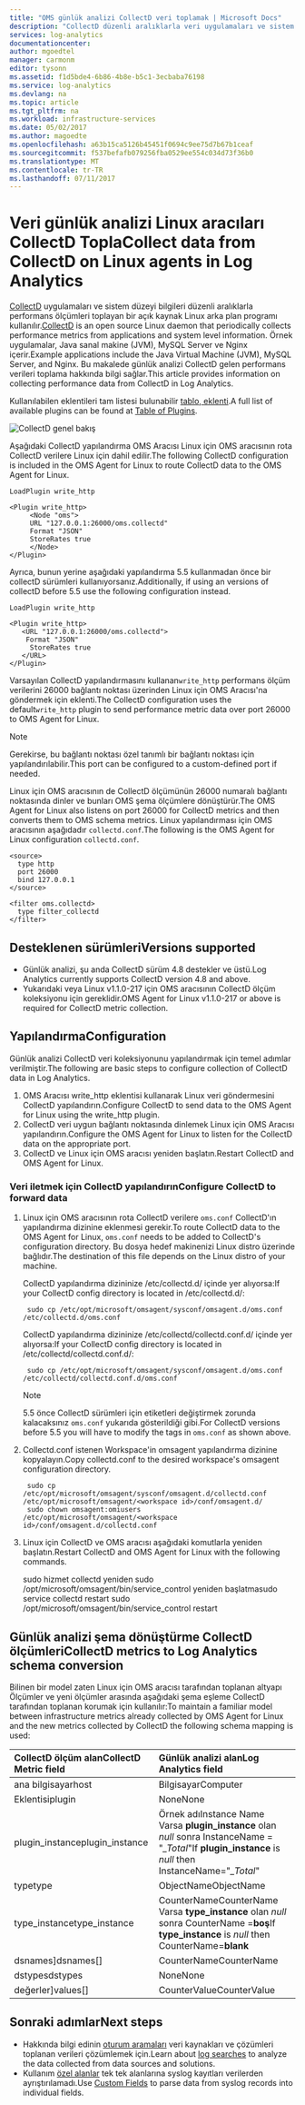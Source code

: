 ```yaml
---
title: "OMS günlük analizi CollectD veri toplamak | Microsoft Docs"
description: "CollectD düzenli aralıklarla veri uygulamaları ve sistem düzeyi bilgileri toplayan bir açık kaynak Linux arka plan programı kullanılır.  Bu makalede, günlük analizi CollectD gelen veri toplama hakkında bilgi sağlar."
services: log-analytics
documentationcenter: 
author: mgoedtel
manager: carmonm
editor: tysonn
ms.assetid: f1d5bde4-6b86-4b8e-b5c1-3ecbaba76198
ms.service: log-analytics
ms.devlang: na
ms.topic: article
ms.tgt_pltfrm: na
ms.workload: infrastructure-services
ms.date: 05/02/2017
ms.author: magoedte
ms.openlocfilehash: a63b15ca5126b45451f0694c9ee75d7b67b1ceaf
ms.sourcegitcommit: f537befafb079256fba0529ee554c034d73f36b0
ms.translationtype: MT
ms.contentlocale: tr-TR
ms.lasthandoff: 07/11/2017
---
```

# <a name="collect-data-from-collectd-on-linux-agents-in-log-analytics"></a><span data-ttu-id="e4c4e-104">Veri günlük analizi Linux aracıları CollectD Topla</span><span class="sxs-lookup"><span data-stu-id="e4c4e-104">Collect data from CollectD on Linux agents in Log Analytics</span></span>
<span data-ttu-id="e4c4e-105">[CollectD](https://collectd.org/) uygulamaları ve sistem düzeyi bilgileri düzenli aralıklarla performans ölçümleri toplayan bir açık kaynak Linux arka plan programı kullanılır.</span><span class="sxs-lookup"><span data-stu-id="e4c4e-105">[CollectD](https://collectd.org/) is an open source Linux daemon that periodically collects performance metrics from applications and system level information.</span></span> <span data-ttu-id="e4c4e-106">Örnek uygulamalar, Java sanal makine (JVM), MySQL Server ve Nginx içerir.</span><span class="sxs-lookup"><span data-stu-id="e4c4e-106">Example applications include the Java Virtual Machine (JVM), MySQL Server, and Nginx.</span></span> <span data-ttu-id="e4c4e-107">Bu makalede günlük analizi CollectD gelen performans verileri toplama hakkında bilgi sağlar.</span><span class="sxs-lookup"><span data-stu-id="e4c4e-107">This article provides information on collecting performance data from CollectD in Log Analytics.</span></span>

<span data-ttu-id="e4c4e-108">Kullanılabilen eklentileri tam listesi bulunabilir [tablo, eklenti](https://collectd.org/wiki/index.php/Table_of_Plugins).</span><span class="sxs-lookup"><span data-stu-id="e4c4e-108">A full list of available plugins can be found at [Table of Plugins](https://collectd.org/wiki/index.php/Table_of_Plugins).</span></span>

![CollectD genel bakış](media/log-analytics-data-sources-collectd/overview.png)

<span data-ttu-id="e4c4e-110">Aşağıdaki CollectD yapılandırma OMS Aracısı Linux için OMS aracısının rota CollectD verilere Linux için dahil edilir.</span><span class="sxs-lookup"><span data-stu-id="e4c4e-110">The following CollectD configuration is included in the OMS Agent for Linux to route  CollectD data to the OMS Agent for Linux.</span></span>

    LoadPlugin write_http

    <Plugin write_http>
         <Node "oms">
         URL "127.0.0.1:26000/oms.collectd"
         Format "JSON"
         StoreRates true
         </Node>
    </Plugin>

<span data-ttu-id="e4c4e-111">Ayrıca, bunun yerine aşağıdaki yapılandırma 5.5 kullanmadan önce bir collectD sürümleri kullanıyorsanız.</span><span class="sxs-lookup"><span data-stu-id="e4c4e-111">Additionally, if using an versions of collectD before 5.5 use the following configuration instead.</span></span>

    LoadPlugin write_http

    <Plugin write_http>
       <URL "127.0.0.1:26000/oms.collectd">
        Format "JSON"
         StoreRates true
       </URL>
    </Plugin>

<span data-ttu-id="e4c4e-112">Varsayılan CollectD yapılandırmasını kullanan`write_http` performans ölçüm verilerini 26000 bağlantı noktası üzerinden Linux için OMS Aracısı'na göndermek için eklenti.</span><span class="sxs-lookup"><span data-stu-id="e4c4e-112">The CollectD configuration uses the default`write_http` plugin to send performance metric data over port 26000 to OMS Agent for Linux.</span></span> 

> [!NOTE]
> <span data-ttu-id="e4c4e-113">Gerekirse, bu bağlantı noktası özel tanımlı bir bağlantı noktası için yapılandırılabilir.</span><span class="sxs-lookup"><span data-stu-id="e4c4e-113">This port can be configured to a custom-defined port if needed.</span></span>

<span data-ttu-id="e4c4e-114">Linux için OMS aracısının de CollectD ölçümünün 26000 numaralı bağlantı noktasında dinler ve bunları OMS şema ölçümlere dönüştürür.</span><span class="sxs-lookup"><span data-stu-id="e4c4e-114">The OMS Agent for Linux also listens on port 26000 for CollectD metrics and then converts them to OMS schema metrics.</span></span> <span data-ttu-id="e4c4e-115">Linux yapılandırması için OMS aracısının aşağıdadır `collectd.conf`.</span><span class="sxs-lookup"><span data-stu-id="e4c4e-115">The following is the OMS Agent for Linux configuration  `collectd.conf`.</span></span>

    <source>
      type http
      port 26000
      bind 127.0.0.1
    </source>

    <filter oms.collectd>
      type filter_collectd
    </filter>


## <a name="versions-supported"></a><span data-ttu-id="e4c4e-116">Desteklenen sürümleri</span><span class="sxs-lookup"><span data-stu-id="e4c4e-116">Versions supported</span></span>
- <span data-ttu-id="e4c4e-117">Günlük analizi, şu anda CollectD sürüm 4.8 destekler ve üstü.</span><span class="sxs-lookup"><span data-stu-id="e4c4e-117">Log Analytics currently supports CollectD version 4.8 and above.</span></span>
- <span data-ttu-id="e4c4e-118">Yukarıdaki veya Linux v1.1.0-217 için OMS aracısının CollectD ölçüm koleksiyonu için gereklidir.</span><span class="sxs-lookup"><span data-stu-id="e4c4e-118">OMS Agent for Linux v1.1.0-217 or above is required for CollectD metric collection.</span></span>


## <a name="configuration"></a><span data-ttu-id="e4c4e-119">Yapılandırma</span><span class="sxs-lookup"><span data-stu-id="e4c4e-119">Configuration</span></span>
<span data-ttu-id="e4c4e-120">Günlük analizi CollectD veri koleksiyonunu yapılandırmak için temel adımlar verilmiştir.</span><span class="sxs-lookup"><span data-stu-id="e4c4e-120">The following are basic steps to configure collection of CollectD data in Log Analytics.</span></span>

1. <span data-ttu-id="e4c4e-121">OMS Aracısı write_http eklentisi kullanarak Linux veri göndermesini CollectD yapılandırın.</span><span class="sxs-lookup"><span data-stu-id="e4c4e-121">Configure CollectD to send data to the OMS Agent for Linux using the write_http plugin.</span></span>  
2. <span data-ttu-id="e4c4e-122">CollectD veri uygun bağlantı noktasında dinlemek Linux için OMS Aracısı yapılandırın.</span><span class="sxs-lookup"><span data-stu-id="e4c4e-122">Configure the OMS Agent for Linux to listen for the CollectD data on the appropriate port.</span></span>
3. <span data-ttu-id="e4c4e-123">CollectD ve Linux için OMS aracısı yeniden başlatın.</span><span class="sxs-lookup"><span data-stu-id="e4c4e-123">Restart CollectD and OMS Agent for Linux.</span></span>

### <a name="configure-collectd-to-forward-data"></a><span data-ttu-id="e4c4e-124">Veri iletmek için CollectD yapılandırın</span><span class="sxs-lookup"><span data-stu-id="e4c4e-124">Configure CollectD to forward data</span></span> 

1. <span data-ttu-id="e4c4e-125">Linux için OMS aracısının rota CollectD verilere `oms.conf` CollectD'ın yapılandırma dizinine eklenmesi gerekir.</span><span class="sxs-lookup"><span data-stu-id="e4c4e-125">To route CollectD data to the OMS Agent for Linux, `oms.conf` needs to be added to CollectD's configuration directory.</span></span> <span data-ttu-id="e4c4e-126">Bu dosya hedef makinenizi Linux distro üzerinde bağlıdır.</span><span class="sxs-lookup"><span data-stu-id="e4c4e-126">The destination of this file depends on the Linux  distro of your machine.</span></span>

    <span data-ttu-id="e4c4e-127">CollectD yapılandırma dizininize /etc/collectd.d/ içinde yer alıyorsa:</span><span class="sxs-lookup"><span data-stu-id="e4c4e-127">If your CollectD config directory is located in /etc/collectd.d/:</span></span>

        sudo cp /etc/opt/microsoft/omsagent/sysconf/omsagent.d/oms.conf /etc/collectd.d/oms.conf

    <span data-ttu-id="e4c4e-128">CollectD yapılandırma dizininize /etc/collectd/collectd.conf.d/ içinde yer alıyorsa:</span><span class="sxs-lookup"><span data-stu-id="e4c4e-128">If your CollectD config directory is located in /etc/collectd/collectd.conf.d/:</span></span>

        sudo cp /etc/opt/microsoft/omsagent/sysconf/omsagent.d/oms.conf /etc/collectd/collectd.conf.d/oms.conf

    >[!NOTE]
    ><span data-ttu-id="e4c4e-129">5.5 önce CollectD sürümleri için etiketleri değiştirmek zorunda kalacaksınız `oms.conf` yukarıda gösterildiği gibi.</span><span class="sxs-lookup"><span data-stu-id="e4c4e-129">For CollectD versions before 5.5 you will have to modify the tags in `oms.conf` as shown above.</span></span>
    >

2. <span data-ttu-id="e4c4e-130">Collectd.conf istenen Workspace'in omsagent yapılandırma dizinine kopyalayın.</span><span class="sxs-lookup"><span data-stu-id="e4c4e-130">Copy collectd.conf to the desired workspace's omsagent configuration directory.</span></span>

        sudo cp /etc/opt/microsoft/omsagent/sysconf/omsagent.d/collectd.conf /etc/opt/microsoft/omsagent/<workspace id>/conf/omsagent.d/
        sudo chown omsagent:omiusers /etc/opt/microsoft/omsagent/<workspace id>/conf/omsagent.d/collectd.conf

3. <span data-ttu-id="e4c4e-131">Linux için CollectD ve OMS aracısı aşağıdaki komutlarla yeniden başlatın.</span><span class="sxs-lookup"><span data-stu-id="e4c4e-131">Restart CollectD and OMS Agent for Linux with the following commands.</span></span>

    <span data-ttu-id="e4c4e-132">sudo hizmet collectd yeniden sudo /opt/microsoft/omsagent/bin/service_control yeniden başlatma</span><span class="sxs-lookup"><span data-stu-id="e4c4e-132">sudo service collectd restart  sudo /opt/microsoft/omsagent/bin/service_control restart</span></span>

## <a name="collectd-metrics-to-log-analytics-schema-conversion"></a><span data-ttu-id="e4c4e-133">Günlük analizi şema dönüştürme CollectD ölçümleri</span><span class="sxs-lookup"><span data-stu-id="e4c4e-133">CollectD metrics to Log Analytics schema conversion</span></span>
<span data-ttu-id="e4c4e-134">Bilinen bir model zaten Linux için OMS aracısı tarafından toplanan altyapı Ölçümler ve yeni ölçümler arasında aşağıdaki şema eşleme CollectD tarafından toplanan korumak için kullanılır:</span><span class="sxs-lookup"><span data-stu-id="e4c4e-134">To maintain a familiar model between infrastructure metrics already collected by OMS Agent for Linux and the new metrics collected by CollectD the following schema mapping is used:</span></span>

| <span data-ttu-id="e4c4e-135">CollectD ölçüm alan</span><span class="sxs-lookup"><span data-stu-id="e4c4e-135">CollectD Metric field</span></span> | <span data-ttu-id="e4c4e-136">Günlük analizi alan</span><span class="sxs-lookup"><span data-stu-id="e4c4e-136">Log Analytics field</span></span> |
|:--|:--|
| <span data-ttu-id="e4c4e-137">ana bilgisayar</span><span class="sxs-lookup"><span data-stu-id="e4c4e-137">host</span></span> | <span data-ttu-id="e4c4e-138">Bilgisayar</span><span class="sxs-lookup"><span data-stu-id="e4c4e-138">Computer</span></span> |
| <span data-ttu-id="e4c4e-139">Eklentisi</span><span class="sxs-lookup"><span data-stu-id="e4c4e-139">plugin</span></span> | <span data-ttu-id="e4c4e-140">None</span><span class="sxs-lookup"><span data-stu-id="e4c4e-140">None</span></span> |
| <span data-ttu-id="e4c4e-141">plugin_instance</span><span class="sxs-lookup"><span data-stu-id="e4c4e-141">plugin_instance</span></span> | <span data-ttu-id="e4c4e-142">Örnek adı</span><span class="sxs-lookup"><span data-stu-id="e4c4e-142">Instance Name</span></span><br><span data-ttu-id="e4c4e-143">Varsa **plugin_instance** olan *null* sonra InstanceName = "*_Total*"</span><span class="sxs-lookup"><span data-stu-id="e4c4e-143">If **plugin_instance** is *null* then InstanceName="*_Total*"</span></span> |
| <span data-ttu-id="e4c4e-144">type</span><span class="sxs-lookup"><span data-stu-id="e4c4e-144">type</span></span> | <span data-ttu-id="e4c4e-145">ObjectName</span><span class="sxs-lookup"><span data-stu-id="e4c4e-145">ObjectName</span></span> |
| <span data-ttu-id="e4c4e-146">type_instance</span><span class="sxs-lookup"><span data-stu-id="e4c4e-146">type_instance</span></span> | <span data-ttu-id="e4c4e-147">CounterName</span><span class="sxs-lookup"><span data-stu-id="e4c4e-147">CounterName</span></span><br><span data-ttu-id="e4c4e-148">Varsa **type_instance** olan *null* sonra CounterName =**boş**</span><span class="sxs-lookup"><span data-stu-id="e4c4e-148">If **type_instance** is *null* then CounterName=**blank**</span></span> |
| <span data-ttu-id="e4c4e-149">dsnames]</span><span class="sxs-lookup"><span data-stu-id="e4c4e-149">dsnames[]</span></span> | <span data-ttu-id="e4c4e-150">CounterName</span><span class="sxs-lookup"><span data-stu-id="e4c4e-150">CounterName</span></span> |
| <span data-ttu-id="e4c4e-151">dstypes</span><span class="sxs-lookup"><span data-stu-id="e4c4e-151">dstypes</span></span> | <span data-ttu-id="e4c4e-152">None</span><span class="sxs-lookup"><span data-stu-id="e4c4e-152">None</span></span> |
| <span data-ttu-id="e4c4e-153">değerler]</span><span class="sxs-lookup"><span data-stu-id="e4c4e-153">values[]</span></span> | <span data-ttu-id="e4c4e-154">CounterValue</span><span class="sxs-lookup"><span data-stu-id="e4c4e-154">CounterValue</span></span> |

## <a name="next-steps"></a><span data-ttu-id="e4c4e-155">Sonraki adımlar</span><span class="sxs-lookup"><span data-stu-id="e4c4e-155">Next steps</span></span>
* <span data-ttu-id="e4c4e-156">Hakkında bilgi edinin [oturum aramaları](log-analytics-log-searches.md) veri kaynakları ve çözümleri toplanan verileri çözümlemek için.</span><span class="sxs-lookup"><span data-stu-id="e4c4e-156">Learn about [log searches](log-analytics-log-searches.md) to analyze the data collected from data sources and solutions.</span></span> 
* <span data-ttu-id="e4c4e-157">Kullanım [özel alanlar](log-analytics-custom-fields.md) tek tek alanlarına syslog kayıtları verilerden ayrıştırılamadı.</span><span class="sxs-lookup"><span data-stu-id="e4c4e-157">Use [Custom Fields](log-analytics-custom-fields.md) to parse data from syslog records into individual fields.</span></span>

